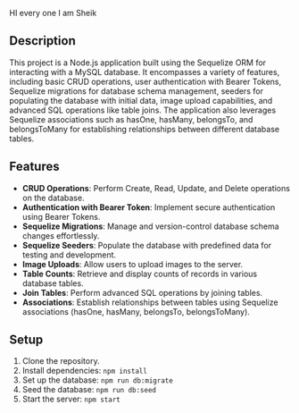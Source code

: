 
HI every one I am Sheik

## Description
This project is a Node.js application built using the Sequelize ORM for interacting with a MySQL database. It encompasses a variety of features, including basic CRUD operations, user authentication with Bearer Tokens, Sequelize migrations for database schema management, seeders for populating the database with initial data, image upload capabilities, and advanced SQL operations like table joins. The application also leverages Sequelize associations such as hasOne, hasMany, belongsTo, and belongsToMany for establishing relationships between different database tables.

## Features
- **CRUD Operations**: Perform Create, Read, Update, and Delete operations on the database.
- **Authentication with Bearer Token**: Implement secure authentication using Bearer Tokens.
- **Sequelize Migrations**: Manage and version-control database schema changes effortlessly.
- **Sequelize Seeders**: Populate the database with predefined data for testing and development.
- **Image Uploads**: Allow users to upload images to the server.
- **Table Counts**: Retrieve and display counts of records in various database tables.
- **Join Tables**: Perform advanced SQL operations by joining tables.
- **Associations**: Establish relationships between tables using Sequelize associations (hasOne, hasMany, belongsTo, belongsToMany).

## Setup
1. Clone the repository.
2. Install dependencies: `npm install`
3. Set up the database: `npm run db:migrate`
4. Seed the database: `npm run db:seed`
5. Start the server: `npm start`




